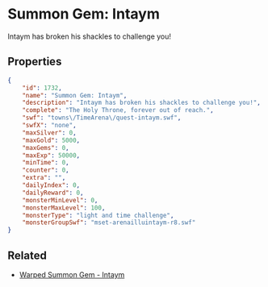 # Summon Gem: Intaym

Intaym has broken his shackles to challenge you!

## Properties

```json
{
    "id": 1732,
    "name": "Summon Gem: Intaym",
    "description": "Intaym has broken his shackles to challenge you!",
    "complete": "The Holy Throne, forever out of reach.",
    "swf": "towns\/TimeArena\/quest-intaym.swf",
    "swfX": "none",
    "maxSilver": 0,
    "maxGold": 5000,
    "maxGems": 0,
    "maxExp": 50000,
    "minTime": 0,
    "counter": 0,
    "extra": "",
    "dailyIndex": 0,
    "dailyReward": 0,
    "monsterMinLevel": 0,
    "monsterMaxLevel": 100,
    "monsterType": "light and time challenge",
    "monsterGroupSwf": "mset-arenailluintaym-r8.swf"
}
```

## Related

- [Warped Summon Gem - Intaym](../items/19752-warped-summon-gem-intaym.md)

